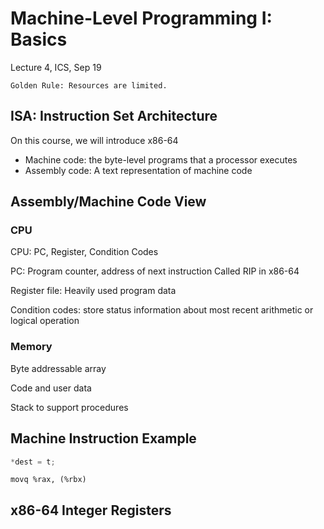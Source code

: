 # Machine-Level Programming I: Basics
Lecture 4, ICS, Sep 19

`Golden Rule: Resources are limited.`

## ISA: Instruction Set Architecture

On this course, we will introduce x86-64

* Machine code: the byte-level programs that a processor executes
* Assembly code: A text representation of machine code

## Assembly/Machine Code View

### CPU
CPU: PC, Register, Condition Codes

PC: Program counter, address of next instruction Called RIP in x86-64

Register file: Heavily used program data

Condition codes: store status information about most recent arithmetic or logical operation

### Memory
Byte addressable array

Code and user data

Stack to support procedures

## Machine Instruction Example
```c++
*dest = t;
```

```assembly
movq %rax, (%rbx)
```

## x86-64 Integer Registers


